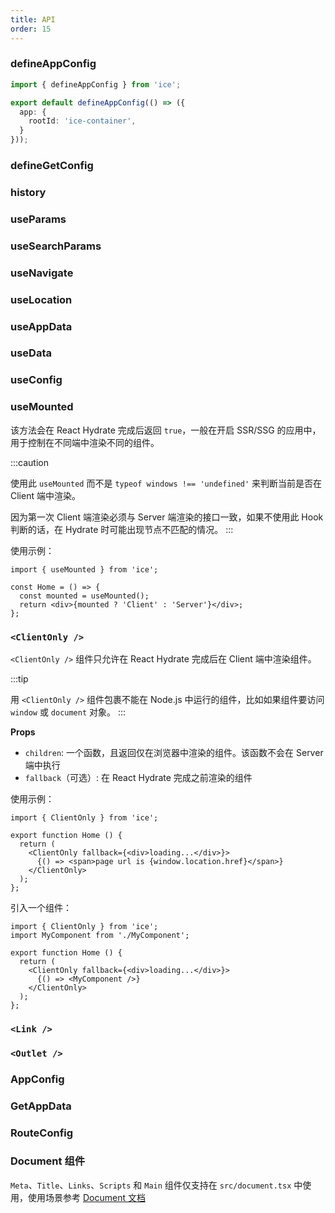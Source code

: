 ```yaml
---
title: API
order: 15
---
```


### defineAppConfig

```ts
import { defineAppConfig } from 'ice';

export default defineAppConfig(() => ({
  app: {
    rootId: 'ice-container',
  }
}));
```

### defineGetConfig

### history

### useParams

### useSearchParams

### useNavigate

### useLocation

### useAppData

### useData

### useConfig

### useMounted

该方法会在 React Hydrate 完成后返回 `true`，一般在开启 SSR/SSG 的应用中，用于控制在不同端中渲染不同的组件。

:::caution

使用此 `useMounted` 而不是 `typeof windows !== 'undefined'` 来判断当前是否在 Client 端中渲染。

因为第一次 Client 端渲染必须与 Server 端渲染的接口一致，如果不使用此 Hook 判断的话，在 Hydrate 时可能出现节点不匹配的情况。
:::

使用示例：

```tsx
import { useMounted } from 'ice';

const Home = () => {
  const mounted = useMounted();
  return <div>{mounted ? 'Client' : 'Server'}</div>;
};
```

### `<ClientOnly />`

`<ClientOnly />` 组件只允许在 React Hydrate 完成后在 Client 端中渲染组件。

:::tip

用 `<ClientOnly />` 组件包裹不能在 Node.js 中运行的组件，比如如果组件要访问 `window` 或 `document` 对象。
:::

**Props**

- `children`: 一个函数，且返回仅在浏览器中渲染的组件。该函数不会在 Server 端中执行
- `fallback`（可选）: 在 React Hydrate 完成之前渲染的组件

使用示例：

```tsx
import { ClientOnly } from 'ice';

export function Home () {
  return (
    <ClientOnly fallback={<div>loading...</div>}>
      {() => <span>page url is {window.location.href}</span>}
    </ClientOnly>
  );
};
```

引入一个组件：

```tsx
import { ClientOnly } from 'ice';
import MyComponent from './MyComponent';

export function Home () {
  return (
    <ClientOnly fallback={<div>loading...</div>}>
      {() => <MyComponent />}
    </ClientOnly>
  );
};
```

### `<Link />`

### `<Outlet />`

### AppConfig

### GetAppData

### RouteConfig

### Document 组件

`Meta`、`Title`、`Links`、`Scripts` 和 `Main` 组件仅支持在 `src/document.tsx` 中使用，使用场景参考 [Document 文档](./document)